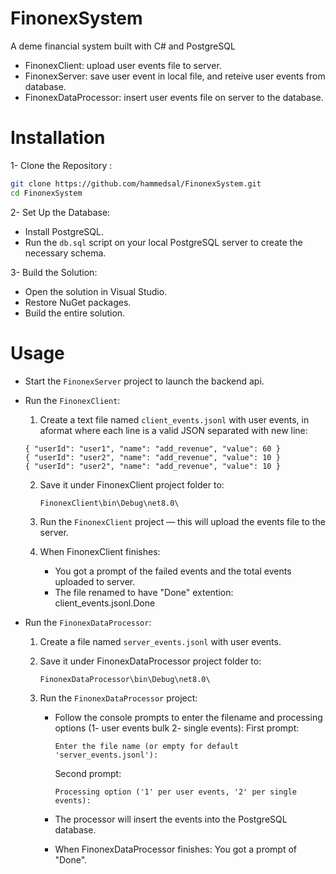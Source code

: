 # FinonexSystem

A deme financial system built with C# and PostgreSQL

- FinonexClient: upload user events file to server.
- FinonexServer: save user event in local file, and reteive user events from database.
- FinonexDataProcessor: insert user events file on server to the database.

# Installation
1- Clone the Repository :
   ```bash
   git clone https://github.com/hammedsal/FinonexSystem.git
   cd FinonexSystem
   ```

2- Set Up the Database:
   - Install PostgreSQL.
   - Run the `db.sql` script on your local PostgreSQL server to create the necessary schema.

  
3- Build the Solution:
   - Open the solution in Visual Studio.
   - Restore NuGet packages.
   - Build the entire solution.

# Usage
- Start the `FinonexServer` project to launch the backend api.

- Run the `FinonexClient`:
  
  1. Create a text file named `client_events.jsonl` with user events, in aformat where each line is a valid JSON separated with new line:
   ```
   { "userId": "user1", "name": "add_revenue", "value": 60 } 
   { "userId": "user2", "name": "add_revenue", "value": 10 } 
   { "userId": "user2", "name": "add_revenue", "value": 10 } 
   ```

  2. Save it under FinonexClient project folder to:  
     ```
     FinonexClient\bin\Debug\net8.0\
     ```
  3. Run the `FinonexClient` project — this will upload the events file to the server.

  4. When FinonexClient finishes:
     - You got a prompt of the failed events and the total events uploaded to server.
     - The file renamed to have "Done" extention: client_events.jsonl.Done


- Run the `FinonexDataProcessor`:
  
  1. Create a file named `server_events.jsonl` with user events.
  2. Save it under FinonexDataProcessor project folder to:  
     ```
     FinonexDataProcessor\bin\Debug\net8.0\
     ```
  
  3. Run the `FinonexDataProcessor` project:

     - Follow the console prompts to enter the filename and processing options (1- user events bulk 2- single events):
       First prompt:
       ```
       Enter the file name (or empty for default 'server_events.jsonl'):
       ```
       Second prompt:
       ```
       Processing option ('1' per user events, '2' per single events):
       ```
              
       
     - The processor will insert the events into the PostgreSQL database.
     - When FinonexDataProcessor finishes:
       You got a prompt of "Done".


